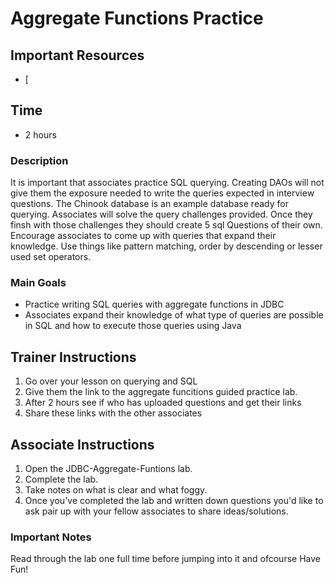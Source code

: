 # Aggregate Functions Practice

## Important Resources
- [

## Time
- 2 hours

### Description
It is important that associates practice SQL querying. Creating DAOs will not give them the exposure needed to write the queries expected in interview questions. The Chinook database is an example database ready for querying. Associates will solve the query challenges provided. Once they finsh with those challenges they should create 5 sql Questions of their own. Encourage associates to come up with queries that expand their knowledge. Use things like pattern matching, order by descending or lesser used set operators.

### Main Goals
- Practice writing SQL queries with aggregate functions in JDBC
- Associates expand their knowledge of what type of queries are possible in SQL and how to execute those queries using Java

## Trainer Instructions
1. Go over your lesson on querying and SQL
2. Give them the link to the aggregate funcitions guided practice lab.
3. After 2 hours see if who has uploaded questions and get their links
4. Share these links with the other associates


## Associate Instructions
1. Open the JDBC-Aggregate-Funtions lab.
2. Complete the lab.
3. Take notes on what is clear and what foggy.
4. Once you've completed the lab and written down questions you'd like to ask pair up with your fellow associates to share ideas/solutions.

### Important Notes
Read through the lab one full time before jumping into it and ofcourse Have Fun!
